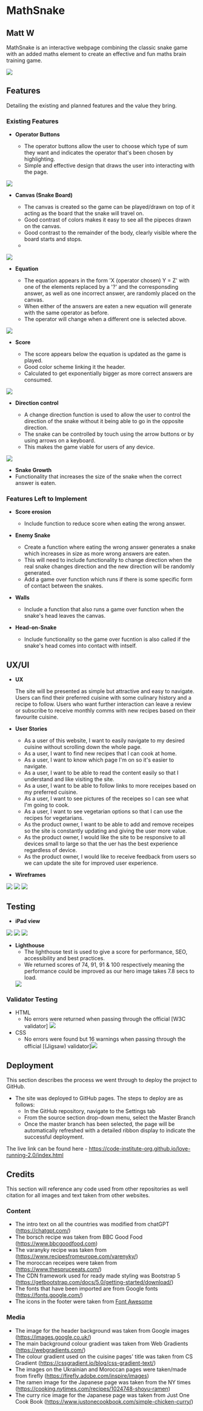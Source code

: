 # MathSnake 
## Matt W

MathSnake is an interactive webpage combining the classic snake game with an added maths element to create an effective and fun maths brain training game.


<img src="assets/images/mathsnakescreenshot.png">

## Features 

Detailing the existing and planned features and the value they bring.

### Existing Features

- __Operator Buttons__

  - The operator buttons allow the user to choose which type of sum they want and indicates the operator that's been chosen by highlighting.
  - Simple and effective design that draws the user into interacting with the page.

<img src="assets/images/operators.png">

- __Canvas (Snake Board)__

  - The canvas is created so the game can be played/drawn on top of it acting as the board that the snake will travel on.
  - Good contrast of colors makes it easy to see all the pipeces drawn on the canvas.
  - Good contrast to the remainder of the body, clearly visible where the board starts and stops.
  - 

<img src="assets/images/canvas].png">

- __Equation__ 

  - The equation appears in the form 'X (operator chosen) Y = Z' with one of the elements replaced by a '?' and the corresponsding answer, as well as one incorrect answer, are randomly placed on the canvas.
  - When either of the answers are eaten a new equation will generate with the same operator as before.
  - The operator will change when a different one is selected above.

<img src="assets/images/equation.png">

- __Score__

  - The score appears below the equation is updated as the game is played.
  - Good color scheme linking it the header.
  - Calculated to get exponentially bigger as more correct answers are consumed.

<img src="assets/images/scoe.png">

- __Direction control__

  - A change direction function is used to allow the user to control the direction of the snake without it being able to go in the opposite direction.
  - The snake can be controlled by touch using the arrow buttons or by using arrows on a keyboard.
  - This makes the game viable for users of any device.

<img src="assets/images/touchdirections.png"> 

- __Snake Growth__
- Functionality that increases the size of the snake when the correct answer is eaten.


### Features Left to Implement

- __Score erosion__

  - Include function to reduce score when eating the wrong answer.

- __Enemy Snake__
  - Create a function where eating the wrong answer generates a snake which increases in size as more wrong answers are eaten.
  - This will need to include functionality to change direction when the real snake changes direction and the new direction will be randomly generated.
  - Add a game over function which runs if there is some specific form of contact between the snakes.
  
- __Walls__
  - Include a function that also runs a game over function when the snake's head leaves the canvas.
  
- __Head-on-Snake__
  - Include functionality so the game over fucntion is also called if the snake's head comes into contact with intself.



## UX/UI

- __UX__

  The site will be presented as simple but attractive and easy to navigate. Users can find their preferred cuisine with some culinary history and a recipe to follow. Users who want further interaction can leave a review or subscribe to receive monthly comms with new recipes based on their favourite cuisine.

- __User Stories__

  - As a user of this website, I want to easily navigate to my desired cuisine without scrolling down the whole page.
  - As a user, I want to find new recipes that I can cook at home.
  - As a user, I want to know which page I'm on so it's easier to navigate.
  - As a user, I want to be able to read the content easily so that I understand and like visiting the site.
  - As a user, I want to be able to follow links to more receipes based on my preferred cuisine.
  - As a user, I want to see pictures of the receipes so I can see what I'm going to cook.
  - As a user, I want to see vegetarian options so that I can use the recipes for vegetarians.
  - As the product owner, I want to be able to add and remove receipes so the site is constantly updating and giving the user more value.
  - As the product owner, I would like the site to be responsive to all devices small to large so that the uer has the best experience regardless of device.
  - As the product owner, I would like to receive feedback from users so we can update the site for improved user experience.

- __Wireframes__
<img src="assets/images/Screenshot 2024-07-30 at 15.14.09.png">
<img src="assets/images/Screenshot 2024-07-30 at 15.13.56.png">
<img src="assets/images/Screenshot 2024-07-30 at 15.14.22.png">
  

## Testing 

- __iPad view__
<img src="assets/images/IMG_6126.jpg">
<img src="assets/images/IMG_6127.jpg">
<img src="assets/images/IMG_6129.jpg">

- __Lighthouse__
  - The lighthouse test is used to give a score for performance, SEO, accessibility and best practices.
  - We returned scores of 74, 91, 91 & 100 respectively meaning the performance could be improved as our hero image takes 7.8 secs to load.
  <img src="assets/images/Screenshot 2024-08-01 at 13.27.26.png">

### Validator Testing 

- HTML
  - No errors were returned when passing through the official [W3C validator] <img src="assets/images/Screenshot 2024-08-01 at 13.23.19.png">
- CSS
  - No errors were found but 16 warnings when passing through the official [(Jigsaw) validator]<img src="assets/images/Screenshot 2024-08-01 at 13.23.35.png">


## Deployment

This section describes the process we went through to deploy the project to GitHub.

- The site was deployed to GitHub pages. The steps to deploy are as follows: 
  - In the GitHub repository, navigate to the Settings tab 
  - From the source section drop-down menu, select the Master Branch
  - Once the master branch has been selected, the page will be automatically refreshed with a detailed ribbon display to indicate the successful deployment. 

The live link can be found here - https://code-institute-org.github.io/love-running-2.0/index.html 


## Credits 

This section will reference any code used from other repositories as well citation for all images and text taken from other websites. 

### Content 

- The intro text on all the countries was modified from chatGPT (https://chatgpt.com/)
- The borsch recipe was taken from BBC Good Food (https://www.bbcgoodfood.com)
- The varanyky recipe was taken from (https://www.recipesfromeurope.com/varenyky/)
- The moroccan receipes were taken from (https://www.thespruceeats.com/)
- The CDN framework used for ready made styling was Bootstrap 5 (https://getbootstrap.com/docs/5.0/getting-started/download/)
- The fonts that have been imported are from Google fonts (https://fonts.google.com/)
- The icons in the footer were taken from [Font Awesome](https://fontawesome.com/)

### Media

- The image for the header background was taken from Google images (https://images.google.co.uk/) 
- The main background colour gradient was taken from Web Gradients (https://webgradients.com/)
- The colour gradient used on the cuisine pages' title was taken from CS Gradient (https://cssgradient.io/blog/css-gradient-text/)
- The images on the Ukrainian and Moroccan pages were taken/made from firefly (https://firefly.adobe.com/inspire/images)
- The ramen image for the Japanese page was taken from the NY times (https://cooking.nytimes.com/recipes/1024748-shoyu-ramen)
- The curry rice image for the Japanese page was taken from Just One Cook Book (https://www.justonecookbook.com/simple-chicken-curry/)